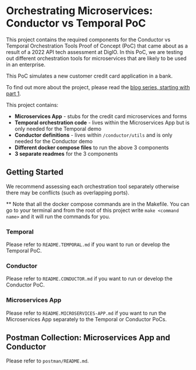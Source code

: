 # Orchestrating Microservices: Conductor vs Temporal PoC

This project contains the required components for the Conductor vs Temporal Orchestration Tools Proof of Concept (PoC) that came about as a result of a 2022 API tech assessment at DigIO. In this PoC, we are testing out different orchestration tools for microservices that are likely to be used in an enterprise.

This PoC simulates a new customer credit card application in a bank.

To find out more about the project, please read the [blog series, starting with part 1](https://digio.com.au/learn/blog/orchestrating-microservices/).

This project contains:

* **Microservices App** - stubs for the credit card microservices and forms
* **Temporal orchestration code** - lives within the Microservices App but is only needed for the Temporal demo
* **Conductor definitions** - lives within `/conductor/utils` and is only needed for the Conductor demo
* **Different docker compose files** to run the above 3 components
* **3 separate readmes** for the 3 components

## Getting Started

We recommend assessing each orchestration tool separately otherwise there may be conflicts (such as overlapping ports).

** Note that all the docker compose commands are in the Makefile. You can go to your terminal and from the root of this project write `make <command name>` and it will run the commands for you.

### Temporal

Please refer to `README.TEMPORAL.md` if you want to run or develop the Temporal PoC.

### Conductor

Please refer to `README.CONDUCTOR.md` if you want to run or develop the Conductor PoC.

### Microservices App

Please refer to `README.MICROSERVICES-APP.md` if you want to run the Microservices App separately to the Temporal or Conductor PoCs.

## Postman Collection: Microservices App and Conductor

Please refer to `postman/README.md`.
